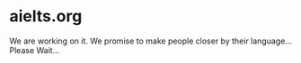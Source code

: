 # aielts.org
We are working on it. We promise to make people closer by their language... <br>
Please Wait...
